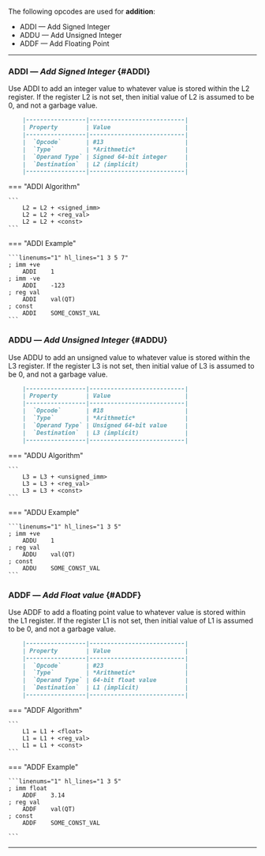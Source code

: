The following opcodes are used for **addition**:

- ADDI — Add Signed Integer
- ADDU — Add Unsigned Integer
- ADDF — Add Floating Point

---

### ADDI — _Add Signed Integer_ {#ADDI}

Use ADDI to add an integer value to whatever value 
is stored within the L2 register. If the register L2 
is not set, then initial value of L2 is assumed to be 
0, and not a garbage value.

```md title="Properties"
    |-----------------|---------------------------|
    | Property        | Value                     |
    |-----------------|---------------------------|
    |  `Opcode`       | #13                       |
    |  `Type`         | *Arithmetic*              |
    |  `Operand Type` | Signed 64-bit integer     |
    |  `Destination`  | L2 (implicit)             |
    |-----------------|---------------------------|
```

<div class="result" markdown>
=== "ADDI Algorithm"

    ```
        L2 = L2 + <signed_imm>
        L2 = L2 + <reg_val>
        L2 = L2 + <const>
    ```

=== "ADDI Example"

    ```linenums="1" hl_lines="1 3 5 7"
    ; imm +ve
        ADDI    1
    ; imm -ve
        ADDI    -123
    ; reg val
        ADDI    val(QT)
    ; const
        ADDI    SOME_CONST_VAL
    ```

</div>

### ADDU — _Add Unsigned Integer_ {#ADDU}

Use ADDU to add an unsigned value to whatever value 
is stored within the L3 register. If the register L3 
is not set, then initial value of L3 is assumed to be 
0, and not a garbage value.

```md title="Properties"
    |-----------------|---------------------------|
    | Property        | Value                     |
    |-----------------|---------------------------|
    |  `Opcode`       | #18                       |
    |  `Type`         | *Arithmetic*              |
    |  `Operand Type` | Unsigned 64-bit value     |
    |  `Destination`  | L3 (implicit)             |
    |-----------------|---------------------------|
```

<div class="result" markdown>
=== "ADDU Algorithm"

    ```
        L3 = L3 + <unsigned_imm>
        L3 = L3 + <reg_val>
        L3 = L3 + <const>
    ```

=== "ADDU Example"

    ```linenums="1" hl_lines="1 3 5"
    ; imm +ve
        ADDU    1
    ; reg val
        ADDU    val(QT)
    ; const
        ADDU    SOME_CONST_VAL
    ```
</div>

### ADDF — _Add Float value_ {#ADDF}

Use ADDF to add a floating point value to whatever value 
is stored within the L1 register. If the register L1 
is not set, then initial value of L1 is assumed to be 
0, and not a garbage value.

```md title="Properties"
    |-----------------|---------------------------|
    | Property        | Value                     |
    |-----------------|---------------------------|
    |  `Opcode`       | #23                       |
    |  `Type`         | *Arithmetic*              |
    |  `Operand Type` | 64-bit float value        |
    |  `Destination`  | L1 (implicit)             |
    |-----------------|---------------------------|
```

<div class="result" markdown>
=== "ADDF Algorithm"

    ```
        L1 = L1 + <float>
        L1 = L1 + <reg_val>
        L1 = L1 + <const>
    ```

=== "ADDF Example"

    ```linenums="1" hl_lines="1 3 5"
    ; imm float
        ADDF    3.14
    ; reg val
        ADDF    val(QT)
    ; const
        ADDF    SOME_CONST_VAL

    ```

---
